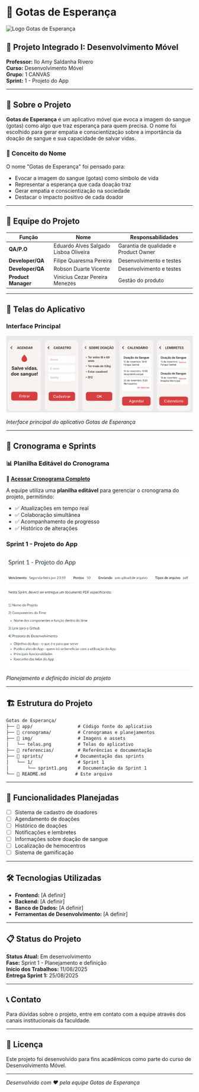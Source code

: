 # 💉 Gotas de Esperança

![Logo Gotas de Esperança](img/logo_gotas_esperanca.pngg)

## 📱 Projeto Integrado I: Desenvolvimento Móvel

**Professor:** Ilo Amy Saldanha Rivero  
**Curso:** Desenvolvimento Móvel  
**Grupo:** 1 CANVAS  
**Sprint:** 1 - Projeto do App

---

## 🎯 Sobre o Projeto

**Gotas de Esperança** é um aplicativo móvel que evoca a imagem do sangue (gotas) como algo que traz esperança para quem precisa. O nome foi escolhido para gerar empatia e conscientização sobre a importância da doação de sangue e sua capacidade de salvar vidas.

### 🎨 Conceito do Nome
O nome "Gotas de Esperança" foi pensado para:
- Evocar a imagem do sangue (gotas) como símbolo de vida
- Representar a esperança que cada doação traz
- Gerar empatia e conscientização na sociedade
- Destacar o impacto positivo de cada doador

---

## 👥 Equipe do Projeto

| Função | Nome | Responsabilidades |
|--------|------|-------------------|
| **QA/P.O** | Eduardo Alves Salgado Lisboa Oliveira | Garantia de qualidade e Product Owner |
| **Developer/QA** | Filipe Quaresma Pereira | Desenvolvimento e testes |
| **Developer/QA** | Robson Duarte Vicente | Desenvolvimento e testes |
| **Product Manager** | Vinicius Cezar Pereira Menezes | Gestão do produto |

---

## 📱 Telas do Aplicativo

### Interface Principal
![Telas do App](img/telas.png)

*Interface principal do aplicativo Gotas de Esperança*

---

## 📅 Cronograma e Sprints

### 📊 Planilha Editável do Cronograma
**🔗 [Acessar Cronograma Completo](cronograma/cronograma_projeto.md)**

A equipe utiliza uma **planilha editável** para gerenciar o cronograma do projeto, permitindo:
- ✅ Atualizações em tempo real
- ✅ Colaboração simultânea
- ✅ Acompanhamento de progresso
- ✅ Histórico de alterações

### Sprint 1 - Projeto do App
![Sprint 1](sprints/1/sprint1.png)

*Planejamento e definição inicial do projeto*

---

## 🏗️ Estrutura do Projeto

```
Gotas de Esperança/
├── 📁 app/                 # Código fonte do aplicativo
├── 📁 cronograma/          # Cronogramas e planejamentos
├── 📁 img/                 # Imagens e assets
│   └── telas.png          # Telas do aplicativo
├── 📁 referencias/         # Referências e documentação
├── 📁 sprints/            # Documentação das sprints
│   └── 1/                 # Sprint 1
│       └── sprint1.png    # Documentação da Sprint 1
└── 📄 README.md           # Este arquivo
```

---

## 🚀 Funcionalidades Planejadas

- [ ] Sistema de cadastro de doadores
- [ ] Agendamento de doações
- [ ] Histórico de doações
- [ ] Notificações e lembretes
- [ ] Informações sobre doação de sangue
- [ ] Localização de hemocentros
- [ ] Sistema de gamificação

---

## 🛠️ Tecnologias Utilizadas

- **Frontend:** [A definir]
- **Backend:** [A definir]
- **Banco de Dados:** [A definir]
- **Ferramentas de Desenvolvimento:** [A definir]

---

## 📋 Status do Projeto

**Status Atual:** Em desenvolvimento  
**Fase:** Sprint 1 - Planejamento e definição  
**Início dos Trabalhos:** 11/08/2025  
**Entrega Sprint 1:** 25/08/2025

---

## 📞 Contato

Para dúvidas sobre o projeto, entre em contato com a equipe através dos canais institucionais da faculdade.

---

## 📝 Licença

Este projeto foi desenvolvido para fins acadêmicos como parte do curso de Desenvolvimento Móvel.

---

*Desenvolvido com ❤️ pela equipe Gotas de Esperança*
